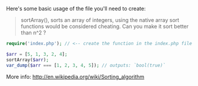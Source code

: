 Here's some basic usage of the file you'll need to create:

> sortArray(), sorts an array of integers, using the native array sort functions would be considered cheating.
> Can you make it sort better than n^2 ?

```php
require('index.php'); // <-- create the function in the index.php file

$arr = [5, 1, 3, 2, 4];
sortArray($arr);
var_dump($arr === [1, 2, 3, 4, 5]); // outputs: `bool(true)`
```

More info: http://en.wikipedia.org/wiki/Sorting_algorithm
